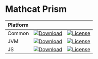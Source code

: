 # Mathcat Prism

|Platform|||
|---|---|---|
|Common|[![Download](https://api.bintray.com/packages/evoleq/maven/mathcat-prism/images/download.svg?version=1.0.1) ](https://bintray.com/evoleq/maven/mathcat-prism/1.0.1/link)| [![License](https://img.shields.io/badge/License-Apache%202.0-blue.svg)](https://opensource.org/licenses/Apache-2.0)|
|JVM|[ ![Download](https://api.bintray.com/packages/evoleq/maven/mathcat-prism-jvm/images/download.svg?version=1.0.1) ](https://bintray.com/evoleq/maven/mathcat-prism-jvm/1.0.1/link)|  [![License](https://img.shields.io/badge/License-Apache%202.0-blue.svg)](https://opensource.org/licenses/Apache-2.0) |
|JS|[ ![Download](https://api.bintray.com/packages/evoleq/maven/mathcat-prism-js/images/download.svg?version=1.0.1) ](https://bintray.com/evoleq/maven/mathcat-prism-js/1.0.1/link)|  [![License](https://img.shields.io/badge/License-Apache%202.0-blue.svg)](https://opensource.org/licenses/Apache-2.0) |

